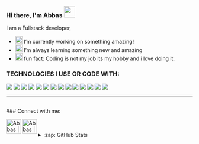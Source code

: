 ### Hi there, I'm Abbas <img width="30" src="https://www.webfx.com/wp-content/themes/fx/assets/img/tools/emoji-cheat-sheet/graphics/emojis/simple_smile.png" />

<!-- [![Website](https://img.shields.io/website?label=mansoorrajput.com&style=for-the-badge&url=https%3A%2F%2Fmansoorrajput.com)][website]
 -->

I am a Fullstack developer, 
- <img width="20" src="https://emojis.slackmojis.com/emojis/images/1590587834/9224/workflow.png?1590587834" /> I’m currently working on something amazing!
- <img width="20" src="https://emojis.slackmojis.com/emojis/images/1492722365/2086/reading.gif" /> I’m always learning something new and amazing
- <img width="20" src="https://emojis.slackmojis.com/emojis/images/1594314885/9662/fbwow.gif?1594314885" />  fun fact: Coding is not my job its my hobby and i love doing it. 

### TECHNOLOGIES I USE OR CODE WITH:

<img src="https://img.shields.io/badge/javascript%20-%23323330.svg?&style=for-the-badge&logo=javascript&logoColor=%23F7DF1E"/> <img src="https://img.shields.io/badge/node.js%20-%2343853D.svg?&style=for-the-badge&logo=node.js&logoColor=white"/> <img src="https://img.shields.io/badge/express.js%20-%23404d59.svg?&style=for-the-badge"/>  <img src="https://img.shields.io/badge/react%20-%2320232a.svg?&style=for-the-badge&logo=react&logoColor=%2361DAFB"/>  <img src="https://img.shields.io/badge/redux%20-%23593d88.svg?&style=for-the-badge&logo=redux&logoColor=white"/> <img src="https://img.shields.io/badge/react_native%20-%2320232a.svg?&style=for-the-badge&logo=react&logoColor=%2361DAFB"/>  <img src="https://img.shields.io/badge/bootstrap%20-%23563D7C.svg?&style=for-the-badge&logo=bootstrap&logoColor=white"/> <img src="https://img.shields.io/badge/material%20ui%20-%230081CB.svg?&style=for-the-badge&logo=material-ui&logoColor=white"/> <img src="https://img.shields.io/badge/git%20-%23F05033.svg?&style=for-the-badge&logo=git&logoColor=white"/> <img src ="https://img.shields.io/badge/MongoDB-%234ea94b.svg?&style=for-the-badge&logo=mongodb&logoColor=white"/> <img src="https://img.shields.io/badge/github%20-%23121011.svg?&style=for-the-badge&logo=github&logoColor=white"/> <img src="https://img.shields.io/badge/Google%20Cloud%20-%234285F4.svg?&style=for-the-badge&logo=google-cloud&logoColor=white"/> <img src="https://img.shields.io/badge/heroku%20-%23430098.svg?&style=for-the-badge&logo=heroku&logoColor=white"/> <img src="https://img.shields.io/badge/firebase%20-%23039BE5.svg?&style=for-the-badge&logo=firebase"/> 



---


 <br/>
### Connect with me:


[<img align="left" alt="Abbas | Facebook" height="40px" width="40px" src="https://emojis.slackmojis.com/emojis/images/1450319443/34/facebook.png?1450319443" />][facebook]
[<img align="left" alt="Abbas | LinkedIn" height="40px" width="40px" src="https://emojis.slackmojis.com/emojis/images/1470343326/711/linkedin.png?1470343326" />][linkedin]

<!-- [<img align="left" alt="hussainmansoor876 | Fiverr" height="40px" width="40px" src="https://i.postimg.cc/Cx9YMWKn/9c8eb5d61723c4d763fd66b0d856f9c3.jpg" />][fiverr] -->

<br />
<br/>

<details>
  <summary>:zap: GitHub Stats</summary>

 ![Abbas github stats](https://github-readme-stats.vercel.app/api?username=mohammadabbas3&count_private=true&hide_border=true&custom_title=My%20Github%20Stats&show_icons=true&hide=stars)
 
 
  ![Areeb's top languages](https://github-readme-stats.vercel.app/api/top-langs/?username=mohammadabbas3&hide=css,html&show_icons=true&hide_border=true)
 
 
 
</details>

[facebook]: https://www.facebook.com/mohammad.abbas.378537
[linkedin]: https://www.linkedin.com/in/mohammed-abbas-303761200

